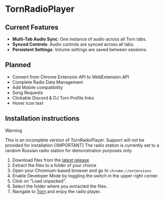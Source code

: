 # TornRadioPlayer
 
## Current Features
- **Multi-Tab Audio Sync**: One instance of audio across all Torn tabs.
- **Synced Controls**: Audio controls are synced across all tabs.
- **Persistent Settings**: Volume settings are saved between sessions.

## Planned
- Convert from Chrome Extension API to WebExtension API
- Complete Radio Data Management
- Add Mobile compatibility
- Song Requests
- Clickable Discord & DJ Torn Profile links
- Hover icon text

## Installation instructions
> [!WARNING]
> This is an incomplete version of TornRadioPlayer. Support will not be provided for installation
> [!IMPORTANT]
> The radio station is currently set to a random Russian radio station for demonstration purposes only.

1. Download files from the [latest release](https://github.com/Bloofield/TornRadioPlayer/releases)
2. Extract the files to a folder of your choice
3. Open your Chromium-based browser and go to `chrome://extensions`
4. Enable Developer Mode by toggling the switch in the upper right corner.
5. Click on "Load unpacked".
6. Select the folder where you extracted the files.
7. Navigate to [Torn](https://www.torn.com) and enjoy the radio player.